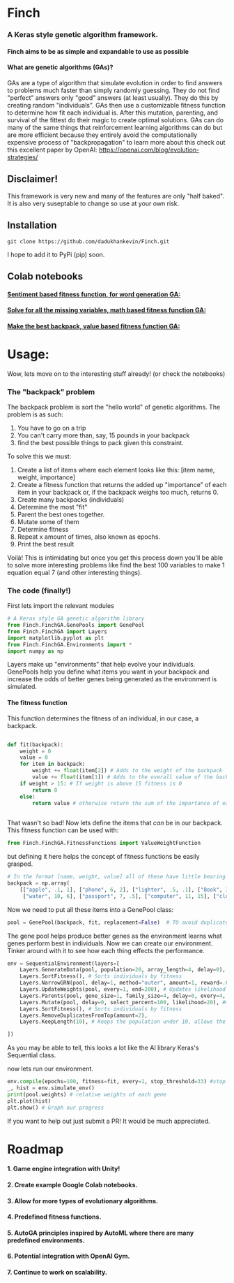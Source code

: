 # Finch
### A Keras style genetic algorithm framework.
#### Finch aims to be as simple and expandable to use as possible
#### What are genetic algorithms (GAs)?
GAs are a type of algorithm that simulate evolution in order to find answers to problems 
much faster than simply randomly guessing. They do not find "perfect" answers only "good" answers (at least usually). 
They do this by creating random "individuals". GAs then use a customizable fitness
function to determine how fit each individual is. After this mutation, parenting, and survival of the fittest do their magic to create
optimal solutions. GAs can do many of the same things that reinforcement learning algorithms can do but 
are more efficient because they entirely avoid the computationally expensive process of "backpropagation"
to learn more about this check out this excellent paper by OpenAI: https://openai.com/blog/evolution-strategies/
##  Disclaimer!
This framework is very new and many of the features are only "half baked". It is also very suseptable to change so use at your own risk.
## Installation 
```git clone https://github.com/dadukhankevin/Finch.git```

I hope to add it to PyPi (pip) soon.
## Colab notebooks
#### [Sentiment based fitness function, for word generation GA:](https://colab.research.google.com/drive/1iknzsYyYYH66AOucfWznLlSTXFcDXP2P#scrollTo=LuYrxVC0N7kD)
#### [Solve for all the missing variables, math based fitness function GA:](https://colab.research.google.com/drive/1MH5W08Jp4yUAv3Fx2qTO5Ds17XPfPFw4?usp=sharing)
#### [Make the best backpack, value based fitness function GA:](https://colab.research.google.com/drive/1vpKZgWXK8fDN1xfm1x_cR8kJu1xbIiU1?usp=sharing)

# Usage: 
Wow, lets move on to the interesting stuff already! (or check the notebooks)
### The "backpack" problem
The backpack problem is sort the "hello world" of genetic algorithms.
The problem is as such:

1. You have to go on a trip
2. You can't carry more than, say, 15 pounds in your backpack
3. find the best possible things to pack given this constraint.

To solve this we must:
1. Create a list of items where each element looks like this: [item name, weight, importance]
2. Create a fitness function that returns the added up "importance" of each item in your backpack or, if the backpack weighs too much, returns 0.
3. Create many backpacks (individuals)
4. Determine the most "fit"
5. Parent the best ones together.
6. Mutate some of them
7. Determine fitness
8. Repeat x amount of times, also known as epochs.
9. Print the best result

Voilà! This is intimidating but once you get this process down you'll be able to solve more interesting problems like find the best 100 variables to make 1 equation equal 7 (and other interesting things).

### The code (finally!)
First lets import the relevant modules
```python
# A Keras style GA genetic algorithm library
from Finch.FinchGA.GenePools import GenePool
from Finch.FinchGA import Layers
import matplotlib.pyplot as plt
from Finch.FinchGA.Environments import *
import numpy as np
```
Layers make up "environments" that help evolve your individuals. GenePools help you define what items you want in your backpack and increase the odds of better genes being generated as the environment is simulated.


#### The fitness function
This function determines the fitness of an individual, in our case, a backpack.
```python

def fit(backpack):
    weight = 0 
    value = 0
    for item in backpack: 
        weight += float(item[2]) # Adds to the weight of the backpack
        value += float(item[1]) # Adds to the overall value of the backpack
    if weight > 15: # If weight is above 15 fitness is 0
        return 0
    else:
        return value # otherwise return the sum of the importance of each item in teh backpack
    
```
That wasn't so bad! Now lets define the items that _can_ be in our backpack.
This fitness function can be used with:
```python
from Finch.FinchGA.FitnessFunctions import ValueWeightFunction
```
but defining it here helps the concept of fitness functions be easily grasped.
```python
# In the format [name, weight, value] all of these have little bearing on reality.
backpack = np.array(
    [["apple", .1, 1], ["phone", 6, 2], ["lighter", .5, .1], ["Book", 3, 33], ["compass", .5, .01], ["flashlight", 1, 4],
     ["water", 10, 6], ["passport", 7, .5], ["computer", 11, 15], ["clothes", 10, 2], ["glasses", 3, .1], ["covid", -100, 0], ["pillow", 1.4, 1]])
```
Now we need to put all these items into a GenePool class:
```python
pool = GenePool(backpack, fit, replacement=False)  # TO avoid duplicates "replacement" must be false
```
The gene pool helps produce better genes as the environment learns what genes perform best in individuals. 
Now we can create our environment. Tinker around with it to see how each thing effects the performance.
```python
env = SequentialEnvironment(layers=[
    Layers.GenerateData(pool, population=20, array_length=4, delay=0), # Generates 20 individuals and then at least 10
    Layers.SortFitness(), # Sorts individuals by fitness
    Layers.NarrowGRN(pool, delay=1, method="outer", amount=1, reward=.6, penalty=.99, mn=.1, mx=5, every=1), # Calculates new weights
    Layers.UpdateWeights(pool, every=1, end=200), # Updates likelihood of specific
    Layers.Parents(pool, gene_size=1, family_size=4, delay=0, every=4, method="best", amount=4), #Parents random individuals together
    Layers.Mutate(pool, delay=0, select_percent=100, likelihood=20), #mutates 40% ish of all of the individuals
    Layers.SortFitness(), # Sorts individuals by fitness
    Layers.RemoveDuplicatesFromTop(amount=2),
    Layers.KeepLength(10), # Keeps the population under 10, allows the GenerateData layer to generate 10 new individuals

])
```
As you may be able to tell, this looks a lot like the AI library Keras's Sequential class.

now lets run our environment.
```python
env.compile(epochs=100, fitness=fit, every=1, stop_threshold=33) #stop when value > 32
_, hist = env.simulate_env()
print(pool.weights) # relative weights of each gene
plt.plot(hist)
plt.show() # Graph our progress
```

If you want to help out just submit a PR! It would be much appreciated.

# Roadmap
#### 1. Game engine integration with Unity!
#### 2. Create example Google Colab notebooks.
#### 3. Allow for more types of evolutionary algorithms.
#### 4. Predefined fitness functions.
#### 5. AutoGA principles inspired by AutoML where there are many predefined environments.
#### 6. Potential integration with OpenAI Gym.
#### 7. Continue to work on scalability.
